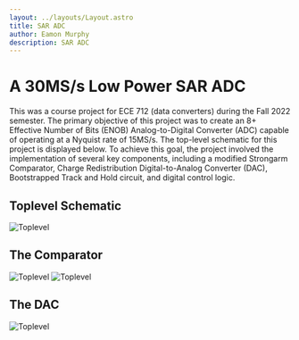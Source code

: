 ```yaml
---
layout: ../layouts/Layout.astro
title: SAR ADC
author: Eamon Murphy
description: SAR ADC
---
```

# A 30MS/s Low Power SAR ADC

This was a course project for ECE 712 (data converters) during the Fall 2022 semester.  The primary objective of this project was to create an 8+ Effective Number of Bits (ENOB) Analog-to-Digital Converter (ADC) capable of operating at a Nyquist rate of 15MS/s. The top-level schematic for this project is displayed below. To achieve this goal, the project involved the implementation of several key components, including a modified Strongarm Comparator, Charge Redistribution Digital-to-Analog Converter (DAC), Bootstrapped Track and Hold circuit, and digital control logic.

## Toplevel Schematic

![Toplevel](/assets/project_screenshots/ADC/topLevelSchematic.png)

## The Comparator
![Toplevel](/assets/project_screenshots/ADC/Comparator.png)
![Toplevel](/assets/project_screenshots/ADC/comparatorTransient.png)

## The DAC
![Toplevel](/assets/project_screenshots/ADC/splitChargeDAC.png)